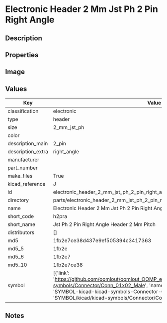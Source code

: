 # Electronic Header 2 Mm Jst Ph 2 Pin Right Angle

## Description

## Properties


## Image


## Values

| Key | Value |
| --- | --- |
| classification | electronic |
| type | header |
| size | 2_mm_jst_ph |
| color |  |
| description_main | 2_pin |
| description_extra | right_angle |
| manufacturer |  |
| part_number |  |
| make_files | True |
| kicad_reference | J |
| id | electronic_header_2_mm_jst_ph_2_pin_right_angle |
| directory | parts/electronic_header_2_mm_jst_ph_2_pin_right_angle |
| name | Electronic Header 2 Mm Jst Ph 2 Pin Right Angle |
| short_code | h2pra |
| short_name | Jst Ph 2 Pin Right Angle Header 2 Mm Pitch |
| distributors | [] |
| md5 | 1fb2e7ce38d437e9ef505394c3417363 |
| md5_5 | 1fb2e |
| md5_6 | 1fb2e7 |
| md5_10 | 1fb2e7ce38 |
| symbol | [{'link': 'https://github.com/oomlout/oomlout_OOMP_eda_V2/tree/main/SYMBOL/kicad/kicad-symbols/Connector/Conn_01x02_Male', 'name': 'Connector : Conn_01x02_Male', 'id': 'SYMBOL-kicad-kicad-symbols-Connector-Conn_01x02_Male', 'directory': 'SYMBOL/kicad/kicad-symbols/Connector/Conn_01x02_Male/'}] |

## Notes

